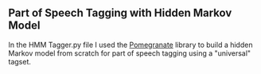 ## Part of Speech Tagging with Hidden Markov Model 
In the HMM Tagger.py file I used the [Pomegranate](http://pomegranate.readthedocs.io/) library to build a hidden Markov model from scratch
for part of speech tagging using a "universal" tagset.
